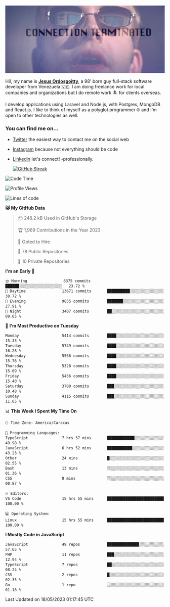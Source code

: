 ![hackers movie reference](./disconnected.jpg)

Hi!, my name is [**Jesus Ordosgoitty**](https://jodaz.xyz), a 98' born guy full-stack software developer from Venezuela 🇻🇪. I am doing freelance work for local companies and organizations but I do remote work 🏝️ for clients overseas. 

I develop applications using Laravel and Node.js, with Postgres, MongoDB and React.js. I like to think of myself as a polyglot programmer 🌐 and I'm open to other technologies as well.

### You can find me on...

- [Twitter](https://twitter.com/jodaz_) the easiest way to contact me on the social web
- [Instagram](https://instagram.com/jodaz_) because not everything should be code
- [Linkedin](https://linkedin.com/in/jodaz) let's connect! -professionally.


    [![GitHub Streak](https://streak-stats.demolab.com?user=jodaz&theme=tokyonight)](https://git.io/streak-stats)

<!--START_SECTION:waka-->
![Code Time](http://img.shields.io/badge/Code%20Time-3%2C896%20hrs%202%20mins-blue)

![Profile Views](http://img.shields.io/badge/Profile%20Views-0-blue)

![Lines of code](https://img.shields.io/badge/From%20Hello%20World%20I%27ve%20Written-98.3%20million%20lines%20of%20code-blue)

**🐱 My GitHub Data** 

> 📦 248.2 kB Used in GitHub's Storage 
 > 
> 🏆 1,969 Contributions in the Year 2023
 > 
> 💼 Opted to Hire
 > 
> 📜 78 Public Repositories 
 > 
> 🔑 10 Private Repositories 
 > 
**I'm an Early 🐤** 

```text
🌞 Morning                8375 commits        ██████░░░░░░░░░░░░░░░░░░░   23.72 % 
🌆 Daytime                13671 commits       ██████████░░░░░░░░░░░░░░░   38.72 % 
🌃 Evening                9855 commits        ███████░░░░░░░░░░░░░░░░░░   27.91 % 
🌙 Night                  3407 commits        ██░░░░░░░░░░░░░░░░░░░░░░░   09.65 % 
```
📅 **I'm Most Productive on Tuesday** 

```text
Monday                   5414 commits        ████░░░░░░░░░░░░░░░░░░░░░   15.33 % 
Tuesday                  5749 commits        ████░░░░░░░░░░░░░░░░░░░░░   16.28 % 
Wednesday                5566 commits        ████░░░░░░░░░░░░░░░░░░░░░   15.76 % 
Thursday                 5328 commits        ████░░░░░░░░░░░░░░░░░░░░░   15.09 % 
Friday                   5436 commits        ████░░░░░░░░░░░░░░░░░░░░░   15.40 % 
Saturday                 3700 commits        ███░░░░░░░░░░░░░░░░░░░░░░   10.48 % 
Sunday                   4115 commits        ███░░░░░░░░░░░░░░░░░░░░░░   11.65 % 
```


📊 **This Week I Spent My Time On** 

```text
🕑︎ Time Zone: America/Caracas

💬 Programming Languages: 
TypeScript               7 hrs 57 mins       ████████████░░░░░░░░░░░░░   49.98 % 
JavaScript               6 hrs 52 mins       ███████████░░░░░░░░░░░░░░   43.23 % 
Other                    24 mins             █░░░░░░░░░░░░░░░░░░░░░░░░   02.55 % 
Bash                     13 mins             ░░░░░░░░░░░░░░░░░░░░░░░░░   01.36 % 
CSS                      8 mins              ░░░░░░░░░░░░░░░░░░░░░░░░░   00.87 % 

🔥 Editors: 
VS Code                  15 hrs 55 mins      █████████████████████████   100.00 % 

💻 Operating System: 
Linux                    15 hrs 55 mins      █████████████████████████   100.00 % 
```

**I Mostly Code in JavaScript** 

```text
JavaScript               49 repos            ██████████████░░░░░░░░░░░   57.65 % 
PHP                      11 repos            ███░░░░░░░░░░░░░░░░░░░░░░   12.94 % 
TypeScript               7 repos             ██░░░░░░░░░░░░░░░░░░░░░░░   08.24 % 
CSS                      2 repos             █░░░░░░░░░░░░░░░░░░░░░░░░   02.35 % 
Go                       1 repo              ░░░░░░░░░░░░░░░░░░░░░░░░░   01.18 % 
```




 Last Updated on 18/05/2023 01:17:45 UTC
<!--END_SECTION:waka-->
